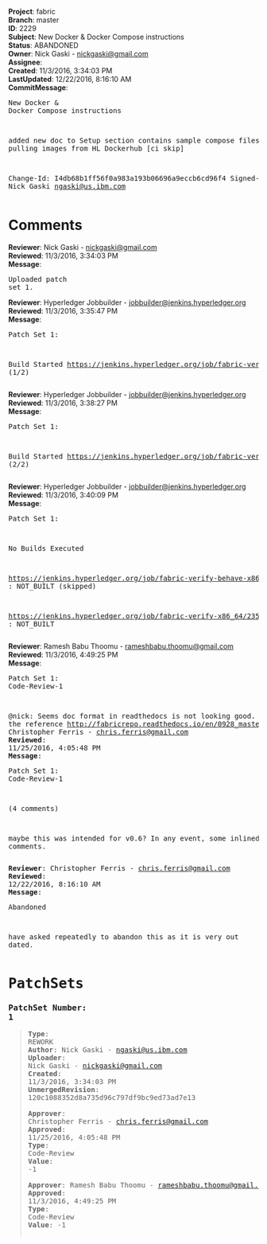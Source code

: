 <strong>Project</strong>: fabric<br><strong>Branch</strong>: master<br><strong>ID</strong>: 2229<br><strong>Subject</strong>: New Docker & Docker Compose instructions<br><strong>Status</strong>: ABANDONED<br><strong>Owner</strong>: Nick Gaski - nickgaski@gmail.com<br><strong>Assignee</strong>:<br><strong>Created</strong>: 11/3/2016, 3:34:03 PM<br><strong>LastUpdated</strong>: 12/22/2016, 8:16:10 AM<br><strong>CommitMessage</strong>:<br><pre>New Docker & Docker Compose instructions

added new doc to Setup section
contains sample compose files for
pulling images from HL Dockerhub
[ci skip]

Change-Id: I4db68b1ff56f0a983a193b06696a9eccb6cd96f4
Signed-off-by: Nick Gaski <ngaski@us.ibm.com>
</pre><h1>Comments</h1><strong>Reviewer</strong>: Nick Gaski - nickgaski@gmail.com<br><strong>Reviewed</strong>: 11/3/2016, 3:34:03 PM<br><strong>Message</strong>: <pre>Uploaded patch set 1.</pre><strong>Reviewer</strong>: Hyperledger Jobbuilder - jobbuilder@jenkins.hyperledger.org<br><strong>Reviewed</strong>: 11/3/2016, 3:35:47 PM<br><strong>Message</strong>: <pre>Patch Set 1:

Build Started https://jenkins.hyperledger.org/job/fabric-verify-behave-x86_64/1220/ (1/2)</pre><strong>Reviewer</strong>: Hyperledger Jobbuilder - jobbuilder@jenkins.hyperledger.org<br><strong>Reviewed</strong>: 11/3/2016, 3:38:27 PM<br><strong>Message</strong>: <pre>Patch Set 1:

Build Started https://jenkins.hyperledger.org/job/fabric-verify-x86_64/2357/ (2/2)</pre><strong>Reviewer</strong>: Hyperledger Jobbuilder - jobbuilder@jenkins.hyperledger.org<br><strong>Reviewed</strong>: 11/3/2016, 3:40:09 PM<br><strong>Message</strong>: <pre>Patch Set 1:

No Builds Executed 

https://jenkins.hyperledger.org/job/fabric-verify-behave-x86_64/1220/ : NOT_BUILT (skipped)

https://jenkins.hyperledger.org/job/fabric-verify-x86_64/2357/ : NOT_BUILT</pre><strong>Reviewer</strong>: Ramesh Babu Thoomu - rameshbabu.thoomu@gmail.com<br><strong>Reviewed</strong>: 11/3/2016, 4:49:25 PM<br><strong>Message</strong>: <pre>Patch Set 1: Code-Review-1

@nick: Seems doc format in readthedocs is not looking good. Below is the reference http://fabricrepo.readthedocs.io/en/0928_master/docker/.</pre><strong>Reviewer</strong>: Christopher Ferris - chris.ferris@gmail.com<br><strong>Reviewed</strong>: 11/25/2016, 4:05:48 PM<br><strong>Message</strong>: <pre>Patch Set 1: Code-Review-1

(4 comments)

maybe this was intended for v0.6? In any event, some inlined comments.</pre><strong>Reviewer</strong>: Christopher Ferris - chris.ferris@gmail.com<br><strong>Reviewed</strong>: 12/22/2016, 8:16:10 AM<br><strong>Message</strong>: <pre>Abandoned

have asked repeatedly to abandon this as it is very out dated.</pre><h1>PatchSets</h1><h3>PatchSet Number: 1</h3><blockquote><strong>Type</strong>: REWORK<br><strong>Author</strong>: Nick Gaski - ngaski@us.ibm.com<br><strong>Uploader</strong>: Nick Gaski - nickgaski@gmail.com<br><strong>Created</strong>: 11/3/2016, 3:34:03 PM<br><strong>UnmergedRevision</strong>: 120c1088352d8a735d96c797df9bc9ed73ad7e13<br><br><strong>Approver</strong>: Christopher Ferris - chris.ferris@gmail.com<br><strong>Approved</strong>: 11/25/2016, 4:05:48 PM<br><strong>Type</strong>: Code-Review<br><strong>Value</strong>: -1<br><br><strong>Approver</strong>: Ramesh Babu Thoomu - rameshbabu.thoomu@gmail.com<br><strong>Approved</strong>: 11/3/2016, 4:49:25 PM<br><strong>Type</strong>: Code-Review<br><strong>Value</strong>: -1<br><br></blockquote>